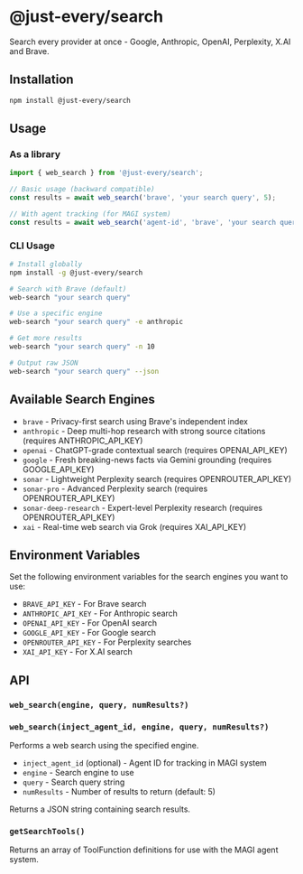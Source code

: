 # @just-every/search

Search every provider at once - Google, Anthropic, OpenAI, Perplexity, X.AI and Brave.

## Installation

```bash
npm install @just-every/search
```

## Usage

### As a library

```typescript
import { web_search } from '@just-every/search';

// Basic usage (backward compatible)
const results = await web_search('brave', 'your search query', 5);

// With agent tracking (for MAGI system)
const results = await web_search('agent-id', 'brave', 'your search query', 5);
```

### CLI Usage

```bash
# Install globally
npm install -g @just-every/search

# Search with Brave (default)
web-search "your search query"

# Use a specific engine
web-search "your search query" -e anthropic

# Get more results
web-search "your search query" -n 10

# Output raw JSON
web-search "your search query" --json
```

## Available Search Engines

- `brave` - Privacy-first search using Brave's independent index
- `anthropic` - Deep multi-hop research with strong source citations (requires ANTHROPIC_API_KEY)
- `openai` - ChatGPT-grade contextual search (requires OPENAI_API_KEY)
- `google` - Fresh breaking-news facts via Gemini grounding (requires GOOGLE_API_KEY)
- `sonar` - Lightweight Perplexity search (requires OPENROUTER_API_KEY)
- `sonar-pro` - Advanced Perplexity search (requires OPENROUTER_API_KEY)
- `sonar-deep-research` - Expert-level Perplexity research (requires OPENROUTER_API_KEY)
- `xai` - Real-time web search via Grok (requires XAI_API_KEY)

## Environment Variables

Set the following environment variables for the search engines you want to use:

- `BRAVE_API_KEY` - For Brave search
- `ANTHROPIC_API_KEY` - For Anthropic search
- `OPENAI_API_KEY` - For OpenAI search
- `GOOGLE_API_KEY` - For Google search
- `OPENROUTER_API_KEY` - For Perplexity searches
- `XAI_API_KEY` - For X.AI search

## API

### `web_search(engine, query, numResults?)`
### `web_search(inject_agent_id, engine, query, numResults?)`

Performs a web search using the specified engine.

- `inject_agent_id` (optional) - Agent ID for tracking in MAGI system
- `engine` - Search engine to use
- `query` - Search query string
- `numResults` - Number of results to return (default: 5)

Returns a JSON string containing search results.

### `getSearchTools()`

Returns an array of ToolFunction definitions for use with the MAGI agent system.